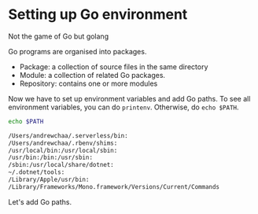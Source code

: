 # Setting up Go environment

Not the game of Go but golang

Go programs are organised into packages. 

* Package: a collection of source files in the same directory
* Module: a collection of related Go packages. 
* Repository: contains one or more modules

Now we have to set up environment variables and add Go paths. To see all environment variables, you can do `printenv`. Otherwise, do `echo $PATH`. 

```bash
echo $PATH

/Users/andrewchaa/.serverless/bin:
/Users/andrewchaa/.rbenv/shims:
/usr/local/bin:/usr/local/sbin:
/usr/bin:/bin:/usr/sbin:
/sbin:/usr/local/share/dotnet:
~/.dotnet/tools:
/Library/Apple/usr/bin:
/Library/Frameworks/Mono.framework/Versions/Current/Commands  
```

Let's add Go paths.



